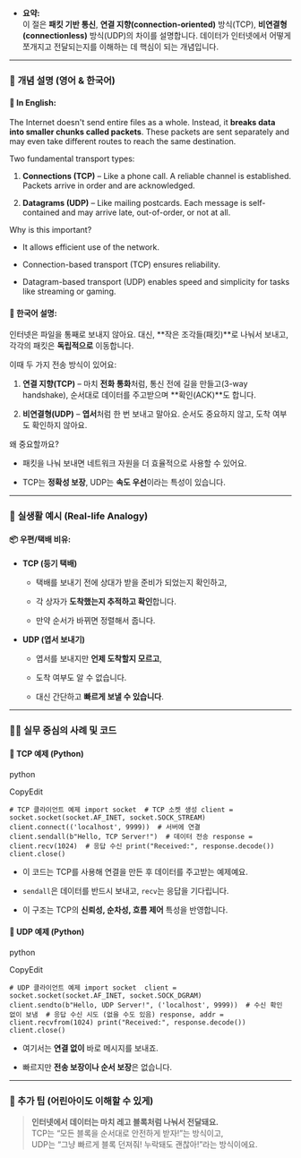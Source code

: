 - **요약:**  
    이 절은 **패킷 기반 통신**, **연결 지향(connection-oriented)** 방식(TCP), **비연결형(connectionless)** 방식(UDP)의 차이를 설명합니다. 데이터가 인터넷에서 어떻게 쪼개지고 전달되는지를 이해하는 데 핵심이 되는 개념입니다.
    

---

### 📖 **개념 설명 (영어 & 한국어)**

#### 🔹 In English:

The Internet doesn't send entire files as a whole. Instead, it **breaks data into smaller chunks called packets**. These packets are sent separately and may even take different routes to reach the same destination.

Two fundamental transport types:

1. **Connections (TCP)** – Like a phone call. A reliable channel is established. Packets arrive in order and are acknowledged.
    
2. **Datagrams (UDP)** – Like mailing postcards. Each message is self-contained and may arrive late, out-of-order, or not at all.
    

Why is this important?

- It allows efficient use of the network.
    
- Connection-based transport (TCP) ensures reliability.
    
- Datagram-based transport (UDP) enables speed and simplicity for tasks like streaming or gaming.
    

#### 🔸 한국어 설명:

인터넷은 파일을 통째로 보내지 않아요. 대신, **작은 조각들(패킷)**로 나눠서 보내고, 각각의 패킷은 **독립적으로** 이동합니다.

이때 두 가지 전송 방식이 있어요:

1. **연결 지향(TCP)** – 마치 **전화 통화**처럼, 통신 전에 길을 만들고(3-way handshake), 순서대로 데이터를 주고받으며 **확인(ACK)**도 합니다.
    
2. **비연결형(UDP)** – **엽서**처럼 한 번 보내고 말아요. 순서도 중요하지 않고, 도착 여부도 확인하지 않아요.
    

왜 중요할까요?

- 패킷을 나눠 보내면 네트워크 자원을 더 효율적으로 사용할 수 있어요.
    
- TCP는 **정확성 보장**, UDP는 **속도 우선**이라는 특성이 있습니다.
    

---

### 🎈 **실생활 예시 (Real-life Analogy)**

#### 📦 우편/택배 비유:

- **TCP (등기 택배)**
    
    - 택배를 보내기 전에 상대가 받을 준비가 되었는지 확인하고,
        
    - 각 상자가 **도착했는지 추적하고 확인**합니다.
        
    - 만약 순서가 바뀌면 정렬해서 줍니다.
        
- **UDP (엽서 보내기)**
    
    - 엽서를 보내지만 **언제 도착할지 모르고**,
        
    - 도착 여부도 알 수 없습니다.
        
    - 대신 간단하고 **빠르게 보낼 수 있습니다**.
        

---

### 🧑‍💻 **실무 중심의 사례 및 코드**

#### 📌 TCP 예제 (Python)

python

CopyEdit

`# TCP 클라이언트 예제 import socket  # TCP 소켓 생성 client = socket.socket(socket.AF_INET, socket.SOCK_STREAM) client.connect(('localhost', 9999))  # 서버에 연결  client.sendall(b"Hello, TCP Server!")  # 데이터 전송 response = client.recv(1024)  # 응답 수신 print("Received:", response.decode())  client.close()`

- 이 코드는 TCP를 사용해 연결을 만든 후 데이터를 주고받는 예제예요.
    
- `sendall`은 데이터를 반드시 보내고, `recv`는 응답을 기다립니다.
    
- 이 구조는 TCP의 **신뢰성, 순차성, 흐름 제어** 특성을 반영합니다.
    

#### 📌 UDP 예제 (Python)

python

CopyEdit

`# UDP 클라이언트 예제 import socket  client = socket.socket(socket.AF_INET, socket.SOCK_DGRAM) client.sendto(b"Hello, UDP Server!", ('localhost', 9999))  # 수신 확인 없이 보냄  # 응답 수신 시도 (없을 수도 있음) response, addr = client.recvfrom(1024) print("Received:", response.decode())  client.close()`

- 여기서는 **연결 없이** 바로 메시지를 보내죠.
    
- 빠르지만 **전송 보장이나 순서 보장**은 없습니다.
    

---

### 🧠 추가 팁 (어린아이도 이해할 수 있게)

> **인터넷에서 데이터는 마치 레고 블록처럼 나눠서 전달돼요.**  
> TCP는 “모든 블록을 순서대로 안전하게 받자!”는 방식이고,  
> UDP는 “그냥 빠르게 블록 던져줘! 누락돼도 괜찮아!”라는 방식이에요.